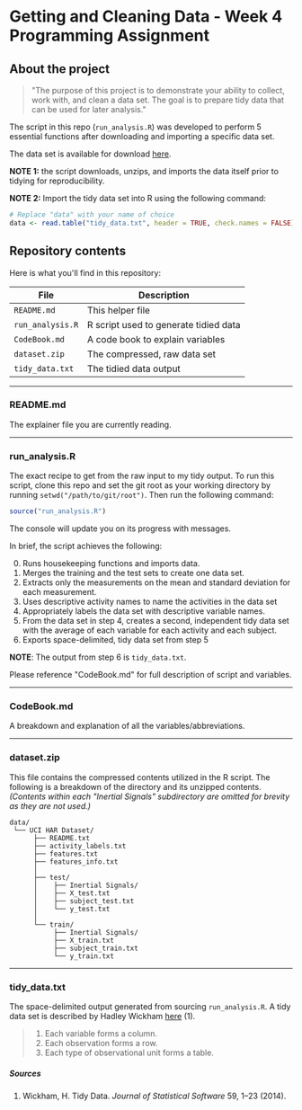 # Getting and Cleaning Data - Week 4 Programming Assignment

## About the project

> "The purpose of this project is to demonstrate your ability to collect, work with, and clean a data set. The goal is to prepare tidy data that can be used for later analysis."

The script in this repo (`run_analysis.R`) was developed to perform 5 essential functions after downloading and importing a specific data set.

The data set is available for download [here](http://archive.ics.uci.edu/ml/datasets/Human+Activity+Recognition+Using+Smartphones). 


**NOTE 1:** the script downloads, unzips, and imports the data itself prior to tidying for reproducibility.

**NOTE 2:** Import the tidy data set into R using the following command:

```r
# Replace "data" with your name of choice
data <- read.table("tidy_data.txt", header = TRUE, check.names = FALSE)
```

## Repository contents

Here is what you'll find in this repository:


File | Description
-|-
`README.md` | This helper file
`run_analysis.R` | R script used to generate tidied data
`CodeBook.md` | A code book to explain variables
`dataset.zip` | The compressed, raw data set
`tidy_data.txt` | The tidied data output

***

### README.md

The explainer file you are currently reading.

***

### run_analysis.R

The exact recipe to get from the raw input to my tidy output. To run this script, clone this repo and set the git root as your working directory by running `setwd("/path/to/git/root")`. Then run the following command:

```r
source("run_analysis.R")
```

The console will update you on its progress with messages.

In brief, the script achieves the following:

0. Runs housekeeping functions and imports data.
1. Merges the training and the test sets to create one data set.
2. Extracts only the measurements on the mean and standard deviation for each measurement. 
3. Uses descriptive activity names to name the activities in the data set
4. Appropriately labels the data set with descriptive variable names. 
5. From the data set in step 4, creates a second, independent tidy data set with the average of each variable for each activity and each subject.
6. Exports space-delimited, tidy data set from step 5

**NOTE**: The output from step 6 is `tidy_data.txt`.

Please reference "CodeBook.md" for full description of script and variables.

***

### CodeBook.md

A breakdown and explanation of all the variables/abbreviations.

***

### dataset.zip

This file contains the compressed contents utilized in the R script. The following is a breakdown of the directory and its unzipped contents. *(Contents within each "Inertial Signals" subdirectory are omitted for brevity as they are not used.)*

```
data/
 └── UCI HAR Dataset/
      ├── README.txt
      ├── activity_labels.txt
      ├── features.txt
      ├── features_info.txt
      │
      ├── test/
      │    ├── Inertial Signals/
      │    ├── X_test.txt
      │    ├── subject_test.txt
      │    └── y_test.txt
      │
      └── train/
           ├── Inertial Signals/
           ├── X_train.txt
           ├── subject_train.txt
           └── y_train.txt
```

***

### tidy_data.txt

The space-delimited output generated from sourcing `run_analysis.R`. A tidy data set is described by Hadley Wickham [here](http://vita.had.co.nz/papers/tidy-data.pdf) (1).

> 1. Each variable forms a column.
> 2. Each observation forms a row.
> 3. Each type of observational unit forms a table.

##### Sources

1. Wickham, H. Tidy Data. *Journal of Statistical Software* 59, 1–23 (2014).